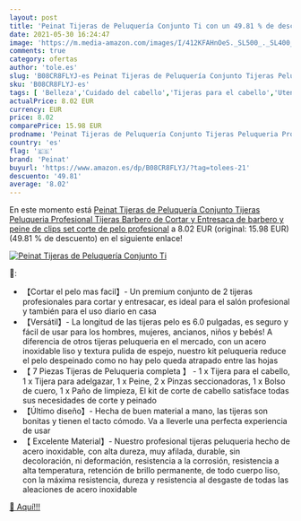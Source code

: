 ```yaml
---
layout: post
title: 'Peinat Tijeras de Peluquería Conjunto Ti con un 49.81 % de descuento'
date: 2021-05-30 16:24:47
image: 'https://m.media-amazon.com/images/I/412KFAHnOeS._SL500_._SL400_.jpg'
comments: true
category: ofertas
author: 'tole.es'
slug: 'B08CR8FLYJ-es Peinat Tijeras de Peluquería Conjunto Tijeras Peluqueria...'
sku: 'B08CR8FLYJ-es'
tags: [ 'Belleza','Cuidado del cabello','Tijeras para el cabello','Utensilios para corte de pelo','peinat','tijeras', ]
actualPrice: 8.02 EUR
currency: EUR
price: 8.02
comparePrice: 15.98 EUR
prodname: 'Peinat Tijeras de Peluquería Conjunto Tijeras Peluqueria Profesional  Tijeras Barbero de Cortar y Entresaca de barbero y peine de  clips  set corte de pelo profesional'
country: 'es'
flag: '🇪🇸'
brand: 'Peinat'
buyurl: 'https://www.amazon.es/dp/B08CR8FLYJ/?tag=tolees-21'
descuento: '49.81'
average: '8.02'
---
```


En este momento está [Peinat Tijeras de Peluquería Conjunto Tijeras Peluqueria Profesional  Tijeras Barbero de Cortar y Entresaca de barbero y peine de  clips  set corte de pelo profesional](https://www.amazon.es/dp/B08CR8FLYJ/?tag=tolees-21) a 8.02 EUR (original: 15.98 EUR) (49.81 %  de descuento) en el siguiente enlace!

[![Peinat Tijeras de Peluquería Conjunto Ti](https://m.media-amazon.com/images/I/412KFAHnOeS._SL500_._SL400_.jpg)](https://www.amazon.es/dp/B08CR8FLYJ/?tag=tolees-21)

🔎:

- 【Cortar el pelo mas facil】- Un premium conjunto de 2 tijeras profesionales para cortar y entresacar, es ideal para el salón profesional y también para el uso diario en casa
- 【Versátil】- La longitud de las tijeras pelo es 6.0 pulgadas, es seguro y fácil de usar para los hombres, mujeres, ancianos, niños y bebés! A diferencia de otros tijeras peluqueria en el mercado, con un acero inoxidable liso y textura pulida de espejo, nuestro kit peluqueria reduce el pelo despeinado como no hay pelo queda atrapado entre las hojas
- 【 7 Piezas Tijeras de Peluqueria completa 】 - 1 x Tijera para el cabello, 1 x Tijera para adelgazar, 1 x Peine, 2 x Pinzas seccionadoras, 1 x Bolso de cuero, 1 x Paño de limpieza, El kit de corte de cabello satisface todas sus necesidades de corte y peinado
- 【Último diseño】- Hecha de buen material a mano, las tijeras son bonitas y tienen el tacto cómodo. Va a lleverle una perfecta experiencia de usar
- 【 Excelente Material】- Nuestro profesional tijeras peluqueria hecho de acero inoxidable, con alta dureza, muy afilada, durable, sin decoloración, ni deformación, resistencia a la corrosión, resistencia a alta temperatura, retención de brillo permanente, de todo cuerpo liso, con la máxima resistencia, dureza y resistencia al desgaste de todas las aleaciones de acero inoxidable

[🛒 Aquí!!!](https://www.amazon.es/dp/B08CR8FLYJ/?tag=tolees-21)
